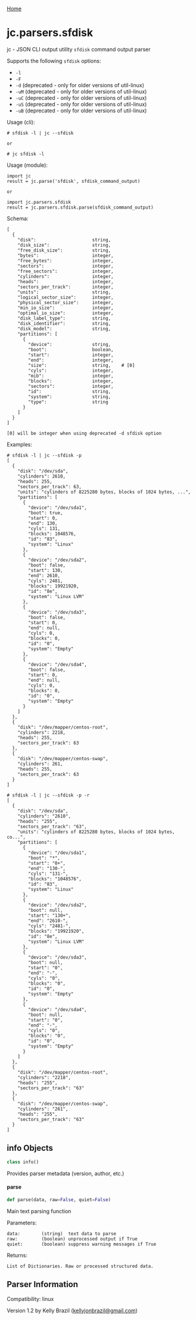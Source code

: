 [Home](https://kellyjonbrazil.github.io/jc/)
<a id="jc.parsers.sfdisk"></a>

# jc.parsers.sfdisk

jc - JSON CLI output utility `sfdisk` command output parser

Supports the following `sfdisk` options:
- `-l`
- `-F`
- `-d`   (deprecated - only for older versions of util-linux)
- `-uM`  (deprecated - only for older versions of util-linux)
- `-uC`  (deprecated - only for older versions of util-linux)
- `-uS`  (deprecated - only for older versions of util-linux)
- `-uB`  (deprecated - only for older versions of util-linux)

Usage (cli):

    # sfdisk -l | jc --sfdisk

    or

    # jc sfdisk -l

Usage (module):

    import jc
    result = jc.parse('sfdisk', sfdisk_command_output)

    or

    import jc.parsers.sfdisk
    result = jc.parsers.sfdisk.parse(sfdisk_command_output)

Schema:

    [
      {
        "disk":                     string,
        "disk_size":                string,
        "free_disk_size":           string,
        "bytes":                    integer,
        "free_bytes":               integer,
        "sectors":                  integer,
        "free_sectors":             integer,
        "cylinders":                integer,
        "heads":                    integer,
        "sectors_per_track":        integer,
        "units":                    string,
        "logical_sector_size":      integer,
        "physical_sector_size":     integer,
        "min_io_size":              integer,
        "optimal_io_size":          integer,
        "disk_label_type":          string,
        "disk_identifier":          string,
        "disk_model":               string,
        "partitions": [
          {
            "device":               string,
            "boot":                 boolean,
            "start":                integer,
            "end":                  integer,
            "size":                 string,    # [0]
            "cyls":                 integer,
            "mib":                  integer,
            "blocks":               integer,
            "sectors":              integer,
            "id":                   string,
            "system":               string,
            "type":                 string
          }
        ]
      }
    ]

    [0] will be integer when using deprecated -d sfdisk option

Examples:

    # sfdisk -l | jc --sfdisk -p
    [
      {
        "disk": "/dev/sda",
        "cylinders": 2610,
        "heads": 255,
        "sectors_per_track": 63,
        "units": "cylinders of 8225280 bytes, blocks of 1024 bytes, ...",
        "partitions": [
          {
            "device": "/dev/sda1",
            "boot": true,
            "start": 0,
            "end": 130,
            "cyls": 131,
            "blocks": 1048576,
            "id": "83",
            "system": "Linux"
          },
          {
            "device": "/dev/sda2",
            "boot": false,
            "start": 130,
            "end": 2610,
            "cyls": 2481,
            "blocks": 19921920,
            "id": "8e",
            "system": "Linux LVM"
          },
          {
            "device": "/dev/sda3",
            "boot": false,
            "start": 0,
            "end": null,
            "cyls": 0,
            "blocks": 0,
            "id": "0",
            "system": "Empty"
          },
          {
            "device": "/dev/sda4",
            "boot": false,
            "start": 0,
            "end": null,
            "cyls": 0,
            "blocks": 0,
            "id": "0",
            "system": "Empty"
          }
        ]
      },
      {
        "disk": "/dev/mapper/centos-root",
        "cylinders": 2218,
        "heads": 255,
        "sectors_per_track": 63
      },
      {
        "disk": "/dev/mapper/centos-swap",
        "cylinders": 261,
        "heads": 255,
        "sectors_per_track": 63
      }
    ]

    # sfdisk -l | jc --sfdisk -p -r
    [
      {
        "disk": "/dev/sda",
        "cylinders": "2610",
        "heads": "255",
        "sectors_per_track": "63",
        "units": "cylinders of 8225280 bytes, blocks of 1024 bytes, co...",
        "partitions": [
          {
            "device": "/dev/sda1",
            "boot": "*",
            "start": "0+",
            "end": "130-",
            "cyls": "131-",
            "blocks": "1048576",
            "id": "83",
            "system": "Linux"
          },
          {
            "device": "/dev/sda2",
            "boot": null,
            "start": "130+",
            "end": "2610-",
            "cyls": "2481-",
            "blocks": "19921920",
            "id": "8e",
            "system": "Linux LVM"
          },
          {
            "device": "/dev/sda3",
            "boot": null,
            "start": "0",
            "end": "-",
            "cyls": "0",
            "blocks": "0",
            "id": "0",
            "system": "Empty"
          },
          {
            "device": "/dev/sda4",
            "boot": null,
            "start": "0",
            "end": "-",
            "cyls": "0",
            "blocks": "0",
            "id": "0",
            "system": "Empty"
          }
        ]
      },
      {
        "disk": "/dev/mapper/centos-root",
        "cylinders": "2218",
        "heads": "255",
        "sectors_per_track": "63"
      },
      {
        "disk": "/dev/mapper/centos-swap",
        "cylinders": "261",
        "heads": "255",
        "sectors_per_track": "63"
      }
    ]

<a id="jc.parsers.sfdisk.info"></a>

## info Objects

```python
class info()
```

Provides parser metadata (version, author, etc.)

<a id="jc.parsers.sfdisk.parse"></a>

#### parse

```python
def parse(data, raw=False, quiet=False)
```

Main text parsing function

Parameters:

    data:        (string)  text data to parse
    raw:         (boolean) unprocessed output if True
    quiet:       (boolean) suppress warning messages if True

Returns:

    List of Dictionaries. Raw or processed structured data.

## Parser Information
Compatibility:  linux

Version 1.2 by Kelly Brazil (kellyjonbrazil@gmail.com)
